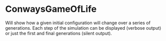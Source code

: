 # ConwaysGameOfLife
Will show how a given initial configuration will change over a series of generations. Each step of the simulation can be displayed (verbose output) or just the first and final generations (silent output).
